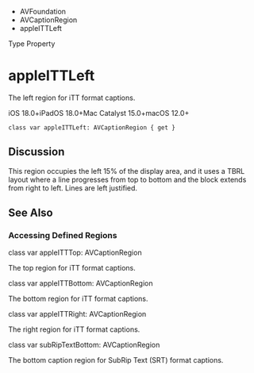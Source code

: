 

- AVFoundation
- AVCaptionRegion
-  appleITTLeft 

Type Property

# appleITTLeft

The left region for iTT format captions.

iOS 18.0+iPadOS 18.0+Mac Catalyst 15.0+macOS 12.0+

``` source
class var appleITTLeft: AVCaptionRegion { get }
```

## Discussion

This region occupies the left 15% of the display area, and it uses a TBRL layout where a line progresses from top to bottom and the block extends from right to left. Lines are left justified.

## See Also

### Accessing Defined Regions

class var appleITTTop: AVCaptionRegion

The top region for iTT format captions.

class var appleITTBottom: AVCaptionRegion

The bottom region for iTT format captions.

class var appleITTRight: AVCaptionRegion

The right region for iTT format captions.

class var subRipTextBottom: AVCaptionRegion

The bottom caption region for SubRip Text (SRT) format captions.

